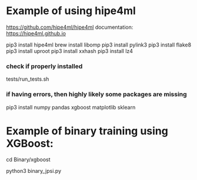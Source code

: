 # Example of using hipe4ml

https://github.com/hipe4ml/hipe4ml 
documentation: https://hipe4ml.github.io

pip3 install hipe4ml
brew install libomp
pip3 install pylink3
pip3 install flake8
pip3 install uproot
pip3 install xxhash
pip3 install lz4

### check if properly installed

tests/run_tests.sh

### if having errors, then highly likely some packages are missing

pip3 install numpy  pandas  xgboost  matplotlib sklearn

# Example of binary training using XGBoost:

cd Binary/xgboost

python3 binary_jpsi.py
